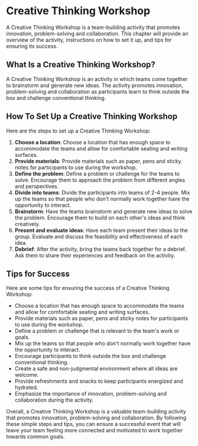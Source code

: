 Creative Thinking Workshop
=============================================================

A Creative Thinking Workshop is a team-building activity that promotes innovation, problem-solving and collaboration. This chapter will provide an overview of the activity, instructions on how to set it up, and tips for ensuring its success.

What Is a Creative Thinking Workshop?
-------------------------------------

A Creative Thinking Workshop is an activity in which teams come together to brainstorm and generate new ideas. The activity promotes innovation, problem-solving and collaboration as participants learn to think outside the box and challenge conventional thinking.

How To Set Up a Creative Thinking Workshop
------------------------------------------

Here are the steps to set up a Creative Thinking Workshop:

1. **Choose a location**: Choose a location that has enough space to accommodate the teams and allow for comfortable seating and writing surfaces.
2. **Provide materials**: Provide materials such as paper, pens and sticky notes for participants to use during the workshop.
3. **Define the problem**: Define a problem or challenge for the teams to solve. Encourage them to approach the problem from different angles and perspectives.
4. **Divide into teams**: Divide the participants into teams of 2-4 people. Mix up the teams so that people who don't normally work together have the opportunity to interact.
5. **Brainstorm**: Have the teams brainstorm and generate new ideas to solve the problem. Encourage them to build on each other's ideas and think creatively.
6. **Present and evaluate ideas**: Have each team present their ideas to the group. Evaluate and discuss the feasibility and effectiveness of each idea.
7. **Debrief**: After the activity, bring the teams back together for a debrief. Ask them to share their experiences and feedback on the activity.

Tips for Success
----------------

Here are some tips for ensuring the success of a Creative Thinking Workshop:

* Choose a location that has enough space to accommodate the teams and allow for comfortable seating and writing surfaces.
* Provide materials such as paper, pens and sticky notes for participants to use during the workshop.
* Define a problem or challenge that is relevant to the team's work or goals.
* Mix up the teams so that people who don't normally work together have the opportunity to interact.
* Encourage participants to think outside the box and challenge conventional thinking.
* Create a safe and non-judgmental environment where all ideas are welcome.
* Provide refreshments and snacks to keep participants energized and hydrated.
* Emphasize the importance of innovation, problem-solving and collaboration during the activity.

Overall, a Creative Thinking Workshop is a valuable team-building activity that promotes innovation, problem-solving and collaboration. By following these simple steps and tips, you can ensure a successful event that will leave your team feeling more connected and motivated to work together towards common goals.
